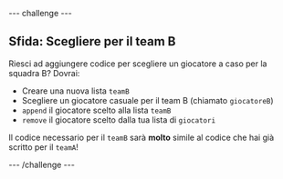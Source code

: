 --- challenge ---

## Sfida: Scegliere per il team B

Riesci ad aggiungere codice per scegliere un giocatore a caso per la squadra B? Dovrai:

+ Creare una nuova lista `teamB`
+ Scegliere un giocatore casuale per il team B (chiamato `giocatoreB`)
+ `append` il giocatore scelto alla lista `teamB`
+ `remove` il giocatore scelto dalla tua lista di `giocatori`

Il codice necessario per il `teamB` sarà **molto** simile al codice che hai già scritto per il `teamA`!

--- /challenge ---
